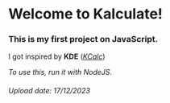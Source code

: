 <h1>Welcome to Kalculate!</h1>
<h3>This is my first project on JavaScript.</h3>
<p>I got inspired by <strong>KDE</strong> (<a href="https://github.com/KDE/kcalc"><em>KCalc</em></a>)</p>
<em>To use this, run it with NodeJS.</em>
<h6> Upload date: 17/12/2023 </h6>
